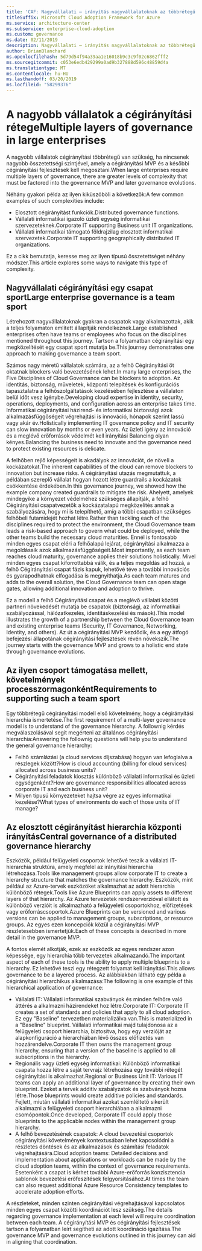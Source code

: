```yaml
---
title: 'CAF: Nagyvállalati – irányítás nagyvállalatoknak az többrétegű'
titleSuffix: Microsoft Cloud Adoption Framework for Azure
ms.service: architecture-center
ms.subservice: enterprise-cloud-adoption
ms.custom: governance
ms.date: 02/11/2019
description: Nagyvállalati – irányítás nagyvállalatoknak az többrétegű
author: BrianBlanchard
ms.openlocfilehash: 5d79d54f94a39aa1e16018b9c3c9f02c6862fff2
ms.sourcegitcommit: c053e6edb429299a0ad9b327888d596c48859d4a
ms.translationtype: MT
ms.contentlocale: hu-HU
ms.lasthandoff: 03/20/2019
ms.locfileid: "58299376"
---
```

# <a name="multiple-layers-of-governance-in-large-enterprises"></a><span data-ttu-id="facc4-103">A nagyobb vállalatok a cégirányítási rétege</span><span class="sxs-lookup"><span data-stu-id="facc4-103">Multiple layers of governance in large enterprises</span></span>

<span data-ttu-id="facc4-104">A nagyobb vállalatok cégirányítási többrétegű van szükség, ha nincsenek nagyobb összetettségi szintjével, amely a cégirányítási MVP és a későbbi cégirányítási fejlesztések kell megosztani.</span><span class="sxs-lookup"><span data-stu-id="facc4-104">When large enterprises require multiple layers of governance, there are greater levels of complexity that must be factored into the governance MVP and later governance evolutions.</span></span>

<span data-ttu-id="facc4-105">Néhány gyakori példa az ilyen kiküszöböli a következők:</span><span class="sxs-lookup"><span data-stu-id="facc4-105">A few common examples of such complexities include:</span></span>

- <span data-ttu-id="facc4-106">Elosztott cégirányítást funkciók.</span><span class="sxs-lookup"><span data-stu-id="facc4-106">Distributed governance functions.</span></span>
- <span data-ttu-id="facc4-107">Vállalati informatikai igazoló üzleti egység informatikai szervezeteknek.</span><span class="sxs-lookup"><span data-stu-id="facc4-107">Corporate IT supporting Business unit IT organizations.</span></span>
- <span data-ttu-id="facc4-108">Vállalati informatikai támogató földrajzilag elosztott informatikai szervezetek.</span><span class="sxs-lookup"><span data-stu-id="facc4-108">Corporate IT supporting geographically distributed IT organizations.</span></span>

<span data-ttu-id="facc4-109">Ez a cikk bemutatja, keresse meg az ilyen típusú összetettséget néhány módszer.</span><span class="sxs-lookup"><span data-stu-id="facc4-109">This article explores some ways to navigate this type of complexity.</span></span>

## <a name="large-enterprise-governance-is-a-team-sport"></a><span data-ttu-id="facc4-110">Nagyvállalati cégirányítási egy csapat sport</span><span class="sxs-lookup"><span data-stu-id="facc4-110">Large enterprise governance is a team sport</span></span>

<span data-ttu-id="facc4-111">Létrehozott nagyvállalatoknak gyakran a csapatok vagy alkalmazottak, akik a teljes folyamaton említett állapítják rendelkeznek.</span><span class="sxs-lookup"><span data-stu-id="facc4-111">Large established enterprises often have teams or employees who focus on the disciplines mentioned throughout this journey.</span></span> <span data-ttu-id="facc4-112">Tartson a folyamatban cégirányítási egy megközelítését egy csapat sport mutatja be.</span><span class="sxs-lookup"><span data-stu-id="facc4-112">This journey demonstrates one approach to making governance a team sport.</span></span>

<span data-ttu-id="facc4-113">Számos nagy méretű vállalatok számára, az a felhő Cégirányítási öt oktatnak blockers való bevezetésének lehet.</span><span class="sxs-lookup"><span data-stu-id="facc4-113">In many large enterprises, the Five Disciplines of Cloud Governance can be blockers to adoption.</span></span> <span data-ttu-id="facc4-114">Az identitás, biztonság, műveletek, központi telepítések és konfigurációs tapasztalatra a felhőszolgáltatások kezelésében fejlesztése a vállalaton belül időt vesz igénybe.</span><span class="sxs-lookup"><span data-stu-id="facc4-114">Developing cloud expertise in identity, security, operations, deployments, and configuration across an enterprise takes time.</span></span> <span data-ttu-id="facc4-115">Informatikai cégirányítási házirend- és informatikai biztonsági azok alkalmazásfüggőségeit végrehajtási is innováció, hónapok szerint lassú vagy akár év.</span><span class="sxs-lookup"><span data-stu-id="facc4-115">Holistically implementing IT governance policy and IT security can slow innovation by months or even years.</span></span> <span data-ttu-id="facc4-116">Az üzleti igény az innováció és a meglévő erőforrások védelmét kell irányítási Balancing olyan kényes.</span><span class="sxs-lookup"><span data-stu-id="facc4-116">Balancing the business need to innovate and the governance need to protect existing resources is delicate.</span></span>

<span data-ttu-id="facc4-117">A felhőben rejlő képességeit is akadályok az innovációt, de növeli a kockázatokat.</span><span class="sxs-lookup"><span data-stu-id="facc4-117">The inherent capabilities of the cloud can remove blockers to innovation but increase risks.</span></span> <span data-ttu-id="facc4-118">A cégirányítási utazás megmutattuk, a példában szereplő vállalat hogyan hozott létre guardrails a kockázatok csökkentése érdekében.</span><span class="sxs-lookup"><span data-stu-id="facc4-118">In this governance journey, we showed how the example company created guardrails to mitigate the risk.</span></span> <span data-ttu-id="facc4-119">Ahelyett, amelyek mindegyike a környezet védelméhez szükséges állapítják, a felhő Cégirányítási csapatvezetők a kockázatalapú megközelítés annak a szabályozására, hogy mi is telepíthető, amíg a többi csapatban szükséges felhőbeli futamidejét hozhat létre.</span><span class="sxs-lookup"><span data-stu-id="facc4-119">Rather than tackling each of the disciplines required to protect the environment, the Cloud Governance team leads a risk-based approach to govern what could be deployed, while the other teams build the necessary cloud maturities.</span></span> <span data-ttu-id="facc4-120">Ennél is fontosabb minden egyes csapat eléri a felhőalapú lejárat, cégirányítási alkalmazza a megoldásaik azok alkalmazásfüggőségeit.</span><span class="sxs-lookup"><span data-stu-id="facc4-120">Most importantly, as each team reaches cloud maturity, governance applies their solutions holistically.</span></span> <span data-ttu-id="facc4-121">Mivel minden egyes csapat kiforrottabbá válik, és a teljes megoldás ad hozzá, a felhő Cégirányítási csapat fázis kapuk, lehetővé téve a további innovációs és gyarapodhatnak elfogadása is megnyithatja.</span><span class="sxs-lookup"><span data-stu-id="facc4-121">As each team matures and adds to the overall solution, the Cloud Governance team can open stage gates, allowing additional innovation and adoption to thrive.</span></span>

<span data-ttu-id="facc4-122">Ez a modell a felhő Cégirányítási csapat és a meglévő vállalati közötti partneri növekedését mutatja be csapatok (biztonsági, az informatikai szabályozással, hálózatkezelés, identitáskezelési és mások).</span><span class="sxs-lookup"><span data-stu-id="facc4-122">This model illustrates the growth of a partnership between the Cloud Governance team and existing enterprise teams (Security, IT Governance, Networking, Identity, and others).</span></span> <span data-ttu-id="facc4-123">Az út a cégirányítási MVP kezdődik, és a egy átfogó befejezési állapotának cégirányítási fejlesztések révén növekszik.</span><span class="sxs-lookup"><span data-stu-id="facc4-123">The journey starts with the governance MVP and grows to a holistic end state through governance evolutions.</span></span>

## <a name="requirements-to-supporting-such-a-team-sport"></a><span data-ttu-id="facc4-124">Az ilyen csoport támogatása mellett, követelmények processzormagonként</span><span class="sxs-lookup"><span data-stu-id="facc4-124">Requirements to supporting such a team sport</span></span>

<span data-ttu-id="facc4-125">Egy többrétegű cégirányítási modell első követelmény, hogy a cégirányítási hierarchia ismertetése.</span><span class="sxs-lookup"><span data-stu-id="facc4-125">The first requirement of a multi-layer governance model is to understand of the governance hierarchy.</span></span> <span data-ttu-id="facc4-126">A follownig kérdés megválaszolásával segít megérteni az általános cégirányítási hierarchia:</span><span class="sxs-lookup"><span data-stu-id="facc4-126">Answering the follownig questions will help you to understand the general governance hierarchy:</span></span>

- <span data-ttu-id="facc4-127">Felhő számlázási (a cloud services díjszabása) hogyan van lefoglalva a részlegek között?</span><span class="sxs-lookup"><span data-stu-id="facc4-127">How is cloud accounting (billing for cloud services) allocated across business units?</span></span>
- <span data-ttu-id="facc4-128">Cégirányítási feladatok kiosztás különböző vállalati informatikai és üzleti egységenként?</span><span class="sxs-lookup"><span data-stu-id="facc4-128">How are governance responsibilities allocated across corporate IT and each business unit?</span></span>
- <span data-ttu-id="facc4-129">Milyen típusú környezeteket hajtsa végre az egyes informatikai kezelése?</span><span class="sxs-lookup"><span data-stu-id="facc4-129">What types of environments do each of those units of IT manage?</span></span>

## <a name="central-governance-of-a-distributed-governance-hierarchy"></a><span data-ttu-id="facc4-130">Az elosztott cégirányítást hierarchia központi irányítás</span><span class="sxs-lookup"><span data-stu-id="facc4-130">Central governance of a distributed governance hierarchy</span></span>

<span data-ttu-id="facc4-131">Eszközök, például felügyeleti csoportok lehetővé teszik a vállalati IT-hierarchia struktúra, amely megfelel az irányítási hierarchia létrehozása.</span><span class="sxs-lookup"><span data-stu-id="facc4-131">Tools like management groups allow corporate IT to create a hierarchy structure that matches the governance hierarchy.</span></span> <span data-ttu-id="facc4-132">Eszközök, mint például az Azure-tervek eszközöket alkalmazhat az adott hierarchia különböző rétegek.</span><span class="sxs-lookup"><span data-stu-id="facc4-132">Tools like Azure Blueprints can apply assets to different layers of that hierarchy.</span></span> <span data-ttu-id="facc4-133">Az Azure tervezetek rendszerverzióval ellátott és különböző verzióit is alkalmazható a felügyeleti csoportokhoz, előfizetések vagy erőforráscsoportok.</span><span class="sxs-lookup"><span data-stu-id="facc4-133">Azure Blueprints can be versioned and various versions can be applied to management groups, subscriptions, or resource groups.</span></span> <span data-ttu-id="facc4-134">Az egyes ezen koncepciók közül a cégirányítási MVP részletesebben ismertetjük.</span><span class="sxs-lookup"><span data-stu-id="facc4-134">Each of these concepts is described in more detail in the governance MVP.</span></span>

<span data-ttu-id="facc4-135">A fontos elemét alkotják, ezek az eszközök az egyes rendszer azon képessége, egy hierarchia több tervezetek alkalmazandó.</span><span class="sxs-lookup"><span data-stu-id="facc4-135">The important aspect of each of these tools is the ability to apply multiple blueprints to a hierarchy.</span></span> <span data-ttu-id="facc4-136">Ez lehetővé teszi egy rétegzett folyamat kell irányítási.</span><span class="sxs-lookup"><span data-stu-id="facc4-136">This allows governance to be a layered process.</span></span> <span data-ttu-id="facc4-137">Az alábbiakban látható egy példa a cégirányítási hierarchikus alkalmazása:</span><span class="sxs-lookup"><span data-stu-id="facc4-137">The following is one example of this hierarchical application of governance:</span></span>

- <span data-ttu-id="facc4-138">Vállalati IT: Vállalati informatikai szabványok és minden felhőre való áttérés a alkalmazni házirendeket hoz létre.</span><span class="sxs-lookup"><span data-stu-id="facc4-138">Corporate IT: Corporate IT creates a set of standards and policies that apply to all cloud adoption.</span></span> <span data-ttu-id="facc4-139">Ez egy "Baseline" tervezetben materializálva van.</span><span class="sxs-lookup"><span data-stu-id="facc4-139">This is materialized in a "Baseline" blueprint.</span></span> <span data-ttu-id="facc4-140">Vállalati informatikai majd tulajdonosa az a felügyeleti csoport hierarchia, biztosítva, hogy egy verzióját az alapkonfiguráció a hierarchiában lévő összes előfizetés van hozzárendelve.</span><span class="sxs-lookup"><span data-stu-id="facc4-140">Corporate IT then owns the management group hierarchy, ensuring that a version of the baseline is applied to all subscriptions in the hierarchy.</span></span>
- <span data-ttu-id="facc4-141">Regionális vagy üzleti egység informatikai: Különböző informatikai csapata hozza létre a saját tervrajz létrehozása egy további rétegét cégirányítási is alkalmazhat.</span><span class="sxs-lookup"><span data-stu-id="facc4-141">Regional or Business Unit IT: Various IT teams can apply an additional layer of governance by creating their own blueprint.</span></span> <span data-ttu-id="facc4-142">Ezeket a tervek additív szabályzatok és szabványok hozna létre.</span><span class="sxs-lookup"><span data-stu-id="facc4-142">Those blueprints would create additive policies and standards.</span></span> <span data-ttu-id="facc4-143">Fejlett, miután vállalati informatikai azokat szemléltető sikerült alkalmazni a felügyeleti csoport hierarchiában a alkalmazni csomópontok.</span><span class="sxs-lookup"><span data-stu-id="facc4-143">Once developed, Corporate IT could apply those blueprints to the applicable nodes within the management group hierarchy.</span></span>
- <span data-ttu-id="facc4-144">A felhő bevezetésének csapatok: A cloud bevezetési csoportok cégirányítási követelmények kontextusában lehet kapcsolódni a részletes döntések és az alkalmazások és számítási feladatok végrehajtására.</span><span class="sxs-lookup"><span data-stu-id="facc4-144">Cloud adoption teams: Detailed decisions and implementation about applications or workloads can be made by the cloud adoption teams, within the context of governance requirements.</span></span> <span data-ttu-id="facc4-145">Esetenként a csapat is kérhet további Azure-erőforrás konzisztencia sablonok bevezetési erőfeszítések felgyorsításához.</span><span class="sxs-lookup"><span data-stu-id="facc4-145">At times the team can also request additional Azure Resource Consistency templates to accelerate adoption efforts.</span></span>

<span data-ttu-id="facc4-146">A részleteket, minden szinten cégirányítási végrehajtásával kapcsolatos minden egyes csapat közötti koordinációt lesz szükség.</span><span class="sxs-lookup"><span data-stu-id="facc4-146">The details regarding governance implementation at each level will require coordination between each team.</span></span> <span data-ttu-id="facc4-147">A cégirányítási MVP és cégirányítási fejlesztések tartson a folyamatban leírt segítheti az adott koordináció igazítása.</span><span class="sxs-lookup"><span data-stu-id="facc4-147">The governance MVP and governance evolutions outlined in this journey can aid in aligning that coordination.</span></span>
